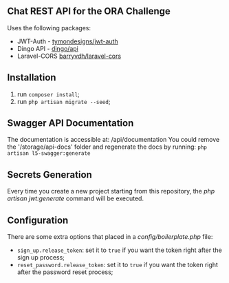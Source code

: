 ## Chat REST API for the ORA Challenge

Uses the following packages:

* JWT-Auth - [tymondesigns/jwt-auth](https://github.com/tymondesigns/jwt-auth)
* Dingo API - [dingo/api](https://github.com/dingo/api)
* Laravel-CORS [barryvdh/laravel-cors](http://github.com/barryvdh/laravel-cors)

## Installation

1. run `composer install`;
2. run `php artisan migrate --seed`;

## Swagger API Documentation
The documentation is accessible at: /api/documentation
You could remove the '/storage/api-docs' folder and regenerate the docs by
running: `php artisan l5-swagger:generate`

## Secrets Generation

Every time you create a new project starting from this repository, the _php artisan jwt:generate_ command will be executed.

## Configuration

There are some extra options that placed in a _config/boilerplate.php_ file:

* `sign_up.release_token`: set it to `true` if you want the token right after the sign up process;
* `reset_password.release_token`: set it to `true` if you want the token right after the password reset process;
